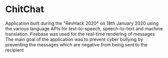 # ChitChat

Application built during the "RevHack 2020" on 18th January 2020 using the various language APIs for text-to-speech, speech-to-text and machine translation. Firebase was used for the real-time rendering of messages
<br>
The main goal of the application was to prevent cyber bullying by preventing the messages which are negative from being sent to the recipient
